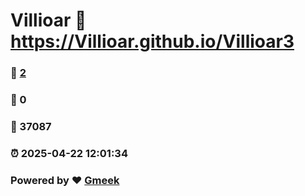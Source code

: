 # Villioar :link: https://Villioar.github.io/Villioar3 
### :page_facing_up: [2](https://Villioar.github.io/Villioar3/tag.html) 
### :speech_balloon: 0 
### :hibiscus: 37087 
### :alarm_clock: 2025-04-22 12:01:34 
### Powered by :heart: [Gmeek](https://github.com/Meekdai/Gmeek)
